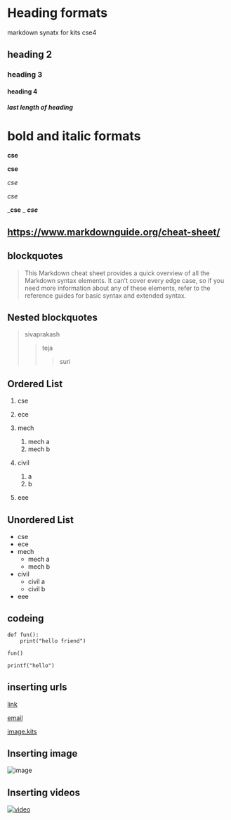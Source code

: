 # Heading formats
markdown synatx for kits cse4 
## heading 2
### heading 3
#### heading 4
##### last length of heading
# bold and italic formats
**cse**

__cse__

*cse*

_cse_

_**cse**
_
__*cse*__

## https://www.markdownguide.org/cheat-sheet/

## blockquotes
> This Markdown cheat sheet provides a quick overview of all the Markdown syntax elements. It can’t cover every edge case, so if you need more information about any of these elements, refer to the reference guides for basic syntax and extended syntax.
## Nested blockquotes
> sivaprakash
>> teja
>>> suri
## Ordered List
1. cse
2. ece
3. mech
    1. mech a 
    1. mech b
4. civil
    1. a
    2. b
      
5. eee
## Unordered List
- cse
- ece
- mech
    * mech a
    * mech b
- civil
    * civil a
    * civil b
- eee
## codeing
```
def fun():
    print("hello friend")
```
```
fun()
```
`
printf("hello")
`
## inserting urls
[link](https://www.markdownguide.org/cheat-sheet/)

[email](http://www.gmail.com)

[image.kits](http://www.agarum.com/andhra-pradesh/prakasam/krishna-chaitanya-institute-of-technology-sciences/photos?sort=da)
## Inserting image
![image](http://www.agarum.com/andhra-pradesh/prakasam/krishna-chaitanya-institute-of-technology-sciences/photos?sort=da)
## Inserting videos
[![video](https://img.youtube.com/vi/LaFtAcIrGWA/0.jpg)](https://www.youtube.com/watch?v=LaFtAcIrGWA)
